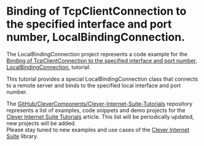 # Binding of TcpClientConnection to the specified interface and port number, LocalBindingConnection.

The LocalBindingConnection project represents a code example for the [Binding of TcpClientConnection to the specified interface and port number, LocalBindingConnection.](https://www.clevercomponents.com/portal/kb/a101/binding-of-tcpclientconnection-to-the-specified-interface-and-port-number-localbindingconnection_.aspx) tutorial.   

This tutorial provides a special LocalBindingConnection class that connects to a remote server and binds to the specified local interface and port number.   

The [GitHub/CleverComponents/Clever-Internet-Suite-Tutorials](https://github.com/CleverComponents/Clever-Internet-Suite-Tutorials) repository represents a list of examples, code snippets and demo projects for the [Clever Internet Suite Tutorials](https://www.clevercomponents.com/articles/article035/) article. This list will be periodically updated, new projects will be added.   
Please stay tuned to new examples and use cases of the [Clever Internet Suite](https://www.clevercomponents.com/products/inetsuite/) library.
